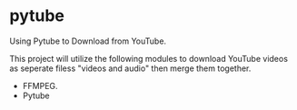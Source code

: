 # pytube
Using Pytube to Download from YouTube.

This project will utilize the following modules to download YouTube videos as seperate filess "videos and audio" then merge them together.
- FFMPEG.
- Pytube
